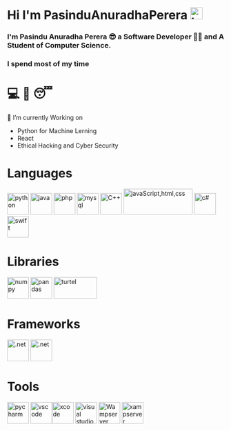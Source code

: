 # Hi I'm PasinduAnuradhaPerera <img src="https://user-images.githubusercontent.com/1303154/88677602-1635ba80-d120-11ea-84d8-d263ba5fc3c0.gif" width="28px" height="28px" alt="hi">
 
  ### I'm Pasindu Anuradha Perera 😎 a Software Developer 👨‍💻 and A Student of Computer Science.
  
  ### I spend most of my time 
  # 💻 🍔 😴

  🌱 I’m currently Working on 
  - Python for Machine Lerning
  - React 
  - Ethical Hacking and Cyber Security
  
<!---
pasinduanuradhaperera/pasinduanuradhaperera is a ✨ special ✨ repository because its `README.md` (this file) appears on your GitHub profile.
You can click the Preview link to take a look at your changes.
--->
# Languages

<img src="https://cdn3.iconfinder.com/data/icons/logos-and-brands-adobe/512/267_Python-512.png" alt="python" style="width:50px; height:50px;">&nbsp;<img src="https://cdn-icons-png.flaticon.com/512/5968/5968282.png" alt="java" style="width:50px; height:50px;">&nbsp;<img src="https://cdn-icons-png.flaticon.com/512/5968/5968332.png" alt="php" style="width:50px; height:50px;">&nbsp;<img src="https://www.freepnglogos.com/uploads/logo-mysql-png/logo-mysql-mysql-logo-png-images-are-download-crazypng-21.png" alt="mysql" style="width:50px; height:50px;">  <img src="https://cdn-icons-png.flaticon.com/512/6132/6132222.png" alt="C++" style="width:50px; height:50px;"> <img src="https://user-images.githubusercontent.com/30186107/29488525-f55a69d0-84da-11e7-8a39-5476f663b5eb.png" alt="javaScript,html,css" style="width:160px; height:60px;">&nbsp;<img src="https://static-00.iconduck.com/assets.00/c-sharp-c-icon-456x512-9sej0lrz.png" alt="c#" style="width:50px; height:50px;"> <img src="https://cdn-icons-png.flaticon.com/512/5968/5968371.png" alt="swift" style="width:50px; height:50px;">
# Libraries
  <img src ="https://user-images.githubusercontent.com/67586773/105040771-43887300-5a88-11eb-9f01-bee100b9ef22.png" alt = "numpy" style = "width: 50px; height:50px;">&nbsp;<img src ="https://seeklogo.com/images/P/pandas-logo-776F6D45BB-seeklogo.com.png" alt = "pandas" style = "width: 50px; height:50px;">&nbsp;<img src ="https://techgator.in/wp-content/uploads/2021/07/python-turtle.jpeg" alt = "turtel" style = "width: 100px; height:50px;">
# Frameworks
  <img src ="https://banner2.cleanpng.com/20180812/bwp/kisspng-net-framework-microsoft-windows-7-die-technisch-microsoft-dot-www-galleryhip-com-the-hippest-pic-5b6fde4d79b365.2509378615340580614985.jpg" alt = ".net" style = "width: 50px; height:50px;">&nbsp;<img src ="https://toppng.com/uploads/preview/bootstrap-featured-image-bootstrap-3-logo-11563293130teouf93qpu.png" alt = ".net" style = "width: 50px; height:50px;">
 # Tools
  <img src ="https://upload.wikimedia.org/wikipedia/commons/thumb/1/1d/PyCharm_Icon.svg/1024px-PyCharm_Icon.svg.png" alt = "pycharm" style = "width: 50px; height:50px;">&nbsp;<img src ="https://cdn.icon-icons.com/icons2/2107/PNG/512/file_type_vscode_icon_130084.png" alt = "vscode" style = "width: 50px; height:50px;"><img src ="https://developer.apple.com/design/human-interface-guidelines/foundations/app-icons/images/app-icon-realistic-materials_2x.png" alt = "xcode" style = "width: 50px; height:50px;">&nbsp;<img src ="https://cdn-icons-png.flaticon.com/512/906/906324.png" alt = "visual studio" style = "width: 50px; height:50px;">&nbsp;<img src ="https://upload.wikimedia.org/wikipedia/commons/thumb/f/f4/WampServer-logo.svg/2048px-WampServer-logo.svg.png" alt = "Wampserver" style = "width: 50px; height:50px;">&nbsp;<img src ="https://cdn2.iconfinder.com/data/icons/pack1-baco-flurry-icons-style/512/XAMPP.png" alt = "xampserver" style = "width: 50px; height:50px;">&nbsp;
